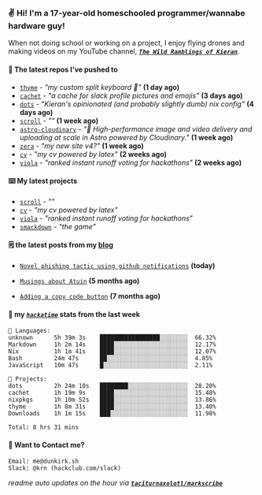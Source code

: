 ### ✌️ Hi! I'm a 17-year-old homeschooled programmer/wannabe hardware guy!

When not doing school or working on a project, I enjoy flying drones and making videos on my YouTube channel, [**_`The Wild Ramblings of Kieran`_**](https://youtube.com/@kieran.rambles).

#### 👷 The latest repos I've pushed to

- [`thyme`](https://github.com/taciturnaxolotl/thyme) - _"my custom split keyboard 🫶"_ **(1 day ago)**
- [`cachet`](https://github.com/taciturnaxolotl/cachet) - _"a cache for slack profile pictures and emojis"_ **(3 days ago)**
- [`dots`](https://github.com/taciturnaxolotl/dots) - _"Kieran's opinionated (and probably slightly dumb) nix config"_ **(4 days ago)**
- [`scroll`](https://github.com/taciturnaxolotl/scroll) - _""_ **(1 week ago)**
- [`astro-cloudinary`](https://github.com/cloudinary-community/astro-cloudinary) - _"🚀 High-performance image and video delivery and uploading at scale in Astro powered by Cloudinary."_ **(1 week ago)**
- [`zera`](https://github.com/taciturnaxolotl/zera) - _"my new site v4?"_ **(1 week ago)**
- [`cv`](https://github.com/taciturnaxolotl/cv) - _"my cv powered by latex"_ **(2 weeks ago)**
- [`viola`](https://github.com/taciturnaxolotl/viola) - _"ranked instant runoff voting for hackathons"_ **(2 weeks ago)**

#### ⌨️ My latest projects

- [`scroll`](https://github.com/taciturnaxolotl/scroll) - _""_
- [`cv`](https://github.com/taciturnaxolotl/cv) - _"my cv powered by latex"_
- [`viola`](https://github.com/taciturnaxolotl/viola) - _"ranked instant runoff voting for hackathons"_
- [`smackdown`](https://github.com/taciturnaxolotl/smackdown) - _"the game"_

#### 🗒️ the latest posts from my [blog](https://dunkirk.sh)

- [`Novel phishing tactic using github notifications`](https://dunkirk.sh/blog/github-phishing/) **(today)**

- [`Musings about Atuin`](https://dunkirk.sh/blog/atuin/) **(5 months ago)**

- [`Adding a copy code button`](https://dunkirk.sh/blog/adding-a-copy-button/) **(7 months ago)**



#### 📡 my [_`hackatime`_](https://waka.hackclub.com) stats from the last week

```text
💾 Languages:
unknown      5h 39m 3s    █████████████████░░░░░░░░  66.32%
Markdown     1h 2m 14s    ████░░░░░░░░░░░░░░░░░░░░░  12.17%
Nix          1h 1m 41s    ████░░░░░░░░░░░░░░░░░░░░░  12.07%
Bash         24m 47s      ██░░░░░░░░░░░░░░░░░░░░░░░  4.85%
JavaScript   10m 47s      █░░░░░░░░░░░░░░░░░░░░░░░░  2.11%

💼 Projects:
dots         2h 24m 10s   ████████░░░░░░░░░░░░░░░░░  28.20%
cachet       1h 19m 9s    ████░░░░░░░░░░░░░░░░░░░░░  15.48%
nixpkgs      1h 10m 52s   ████░░░░░░░░░░░░░░░░░░░░░  13.86%
thyme        1h 8m 31s    ████░░░░░░░░░░░░░░░░░░░░░  13.40%
Downloads    1h 1m 15s    ███░░░░░░░░░░░░░░░░░░░░░░  11.98%

Total: 8 hrs 31 mins
```

#### 📮 Want to Contact me?

```text
Email: me@dunkirk.sh
Slack: @krn (hackclub.com/slack)
```

_readme auto updates on the hour via [**`taciturnaxolotl/markscribe`**](https://github.com/taciturnaxolotl/markscribe)_
